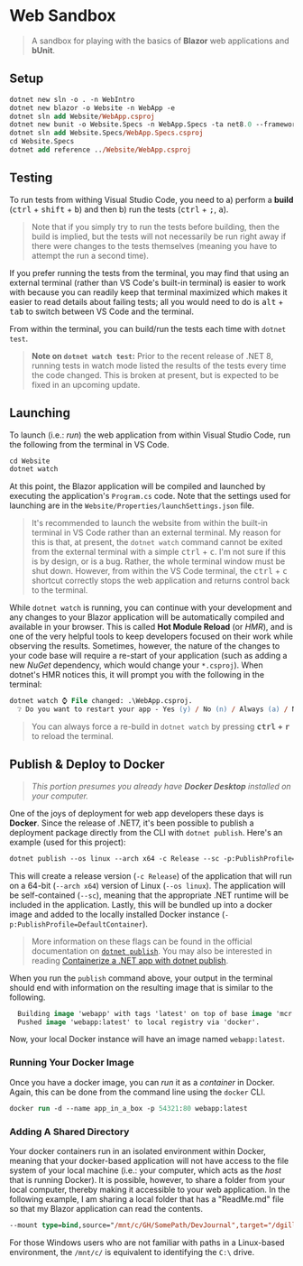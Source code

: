 # Web Sandbox

> A sandbox for playing with the basics of **Blazor** web applications and **bUnit**.

## Setup

```ps
dotnet new sln -o . -n WebIntro
dotnet new blazor -o Website -n WebApp -e
dotnet sln add Website/WebApp.csproj
dotnet new bunit -o Website.Specs -n WebApp.Specs -ta net8.0 --framework xunit
dotnet sln add Website.Specs/WebApp.Specs.csproj
cd Website.Specs
dotnet add reference ../Website/WebApp.csproj
```

## Testing

To run tests from withing Visual Studio Code, you need to a) perform a **build** (<kbd>ctrl</kbd> + <kbd>shift</kbd> + <kbd>b</kbd>) and then b) run the tests (<kbd>ctrl</kbd> + <kbd>;</kbd>, <kbd>a</kbd>).

> Note that if you simply try to run the tests before building, then the build is implied, but the tests will not necessarily be run right away if there were changes to the tests themselves (meaning you have to attempt the run a second time).

If you prefer running the tests from the terminal, you may find that using an external terminal (rather than VS Code's built-in terminal) is easier to work with because you can readily keep that terminal maximized which makes it easier to read details about failing tests; all you would need to do is <kbd>alt</kbd> + <kbd>tab</kbd> to switch between VS Code and the terminal.

From within the terminal, you can build/run the tests each time with `dotnet test`.

> **Note on `dotnet watch test`:** Prior to the recent release of .NET 8, running tests in watch mode listed the results of the tests every time the code changed. This is broken at present, but is expected to be fixed in an upcoming update.

## Launching

To launch (i.e.: *run*) the web application from within Visual Studio Code, run the following from the terminal in VS Code.

```ps
cd Website
dotnet watch
```

At this point, the Blazor application will be compiled and launched by executing the application's `Program.cs` code. Note that the settings used for launching are in the `Website/Properties/launchSettings.json` file.

> It's recommended to launch the website from within the built-in terminal in VS Code rather than an external terminal. My reason for this is that, at present, the `dotnet watch` command cannot be exited from the external terminal with a simple <kbd>ctrl</kbd> + <kbd>c</kbd>. I'm not sure if this is by design, or is a bug. Rather, the whole terminal window must be shut down. However, from within the VS Code terminal, the <kbd>ctrl</kbd> + <kbd>c</kbd> shortcut correctly stops the web application and returns control back to the terminal.

While `dotnet watch` is running, you can continue with your development and any changes to your Blazor application will be automatically compiled and available in your browser. This is called **Hot Module Reload** (or *HMR*), and is one of the very helpful tools to keep developers focused on their work while observing the results. Sometimes, however, the nature of the changes to your code base will require a re-start of your application (such as adding a new *NuGet* dependency, which would change your `*.csproj`). When dotnet's HMR notices this, it will prompt you with the following in the terminal:

```ps
dotnet watch ⌚ File changed: .\WebApp.csproj.
  ❔ Do you want to restart your app - Yes (y) / No (n) / Always (a) / Never (v)?
```

> You can always force a re-build in `dotnet watch` by pressing **<kbd>ctrl</kbd> + <kbd>r</kbd>** to reload the terminal.

## Publish & Deploy to Docker

> *This portion presumes you already have **Docker Desktop** installed on your computer.*

One of the joys of deployment for web app developers these days is **Docker**. Since the release of .NET7, it's been possible to publish a deployment package directly from the CLI with `dotnet publish`. Here's an example (used for this project):

```ps
dotnet publish --os linux --arch x64 -c Release --sc -p:PublishProfile=DefaultContainer
```

This will create a release version (`-c Release`) of the application that will run on a 64-bit (`--arch x64`) version of Linux (`--os linux`). The application will be self-contained (`--sc`), meaning that the appropriate .NET runtime will be included in the application. Lastly, this will be bundled up into a docker image and added to the locally installed Docker instance (`-p:PublishProfile=DefaultContainer`).

> More information on these flags can be found in the official documentation on [`dotnet publish`](https://learn.microsoft.com/en-us/dotnet/core/tools/dotnet-publish). You may also be interested in reading [Containerize a .NET app with dotnet publish](https://learn.microsoft.com/en-us/dotnet/core/docker/publish-as-container?pivots=dotnet-8-0).

When you run the `publish` command above, your output in the terminal should end with information on the resulting image that is similar to the following.

```ps
  Building image 'webapp' with tags 'latest' on top of base image 'mcr.microsoft.com/dotnet/runtime-deps:8.0'.
  Pushed image 'webapp:latest' to local registry via 'docker'.
```

Now, your local Docker instance will have an image named `webapp:latest`.

### Running Your Docker Image

Once you have a docker image, you can *run* it as a *container* in Docker. Again, this can be done from the command line using the `docker` CLI.

```ps
docker run -d --name app_in_a_box -p 54321:80 webapp:latest
```

### Adding A Shared Directory

Your docker containers run in an isolated environment within Docker, meaning that your docker-based application will not have access to the file system of your local machine (i.e.: your computer, which acts as the *host* that is running Docker). It is possible, however, to share a folder from your local computer, thereby making it accessible to your web application. In the following example, I am sharing a local folder that has a "ReadMe.md" file so that my Blazor application can read the contents.

```ps
--mount type=bind,source="/mnt/c/GH/SomePath/DevJournal",target="/dgilleland"
```

For those Windows users who are not familiar with paths in a Linux-based environment, the `/mnt/c/` is equivalent to identifying the `C:\` drive.
